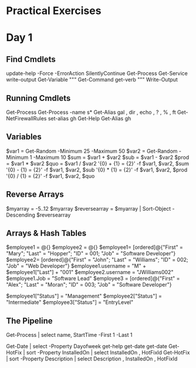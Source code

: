 # Practical Exercises

# Day 1 
## Find Cmdlets
update-help -Force -ErrorAction SilentlyContinue
Get-Process
Get-Service
write-output 
Get-Variable 
""" Get-Command  get-verb """
Write-Output

## Running Cmdlets
Get-Process
Get-Process -name s*
Get-Alias gal , dir , echo , ? , % , ft
Get-NetFirewallRules
set-alias gh Get-Help 
Get-Alias gh

## Variables
$var1 = Get-Random -Minimum 25 -Maximum 50
$var2 = Get-Random -Minimum 1 -Maximum 10
$sum = $var1 + $var2 
$sub = $var1 - $var2
$prod = $var1 * $var2
$quo = $var1 / $var2
'{0} + {1} = {2}' -f $var1, $var2, $sum
'{0} - {1} = {2}' -f $var1, $var2, $sub
'{0} * {1} = {2}' -f $var1, $var2, $prod
'{0} / {1} = {2}' -f $var1, $var2, $quo

## Reverse Arrays
$myarray = -5..12
$myarray
$reversearray = $myarray | Sort-Object -Descending
$reversearray

## Arrays & Hash Tables
$employee1 = @{}
$employee2 = @{}
$employee1= [ordered]@{"First" = "Mary"; "Last" = "Hopper"; "ID" = 001; "Job" = "Software Developer"}
$employee2= [ordered]@{"First" = "John"; "Last" = "Williams"; "ID" = 002; "Job" = "Web Developer"}
$employee1.username = "M" + $employee1["Last"] + "001"
$employee2.username = "JWilliams002"
$employee1.Job = "Software Lead"
$employee3 = [ordered]@{"First" = "Alex"; "Last" = "Moran"; "ID" = 003; "Job" = "Software Developer"}

$employee1["Status"] = "Management"
$employee2["Status"] = "Intermediate"
$employee3["Status"] = "EntryLevel"

## The Pipeline
Get-Process | select name, StartTime -First 1 -Last 1

Get-Date | select -Property Dayofweek
get-help get-date
get-date
Get-HotFix | sort -Property InstalledOn | select InstalledOn , HotFixId
Get-HotFix | sort -Property Description | select Description , InstalledOn , HotFixId
